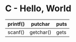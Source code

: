 # C - Hello, World
| printf()     | putchar      | puts    |
| ------------- | ------------- | -------- |
| scanf()        | getchar()         | gets  |
